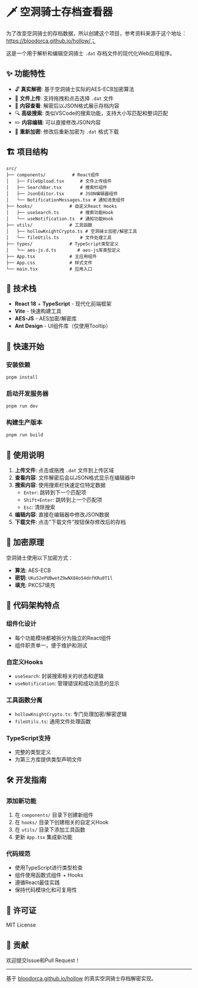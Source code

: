 # 🗡️ 空洞骑士存档查看器
为了改变空洞骑士的存档数据，所以创建这个项目，参考资料来源于这个地址：https://bloodorca.github.io/hollow/；

这是一个用于解析和编辑空洞骑士 `.dat` 存档文件的现代化Web应用程序。

## ✨ 功能特性

- 🔓 **真实解密**: 基于空洞骑士实际的AES-ECB加密算法
- 📁 **文件上传**: 支持拖拽和点击选择 `.dat` 文件
- 👀 **内容查看**: 解密后以JSON格式展示存档内容
- 🔍 **高级搜索**: 类似VSCode的搜索功能，支持大小写匹配和整词匹配
- ✏️ **内容编辑**: 可以直接修改JSON内容
- 💾 **重新加密**: 修改后重新加密为 `.dat` 格式下载

## 🏗️ 项目结构

```
src/
├── components/          # React组件
│   ├── FileUpload.tsx      # 文件上传组件
│   ├── SearchBar.tsx       # 搜索栏组件
│   ├── JsonEditor.tsx      # JSON编辑器组件
│   └── NotificationMessages.tsx # 通知消息组件
├── hooks/              # 自定义React Hooks
│   ├── useSearch.ts        # 搜索功能Hook
│   └── useNotification.ts  # 通知功能Hook
├── utils/              # 工具函数
│   ├── hollowKnightCrypto.ts # 空洞骑士加密/解密工具
│   └── fileUtils.ts        # 文件处理工具
├── types/              # TypeScript类型定义
│   └── aes-js.d.ts        # aes-js库类型定义
├── App.tsx             # 主应用组件
├── App.css             # 样式文件
└── main.tsx            # 应用入口
```

## 🔧 技术栈

- **React 18** + **TypeScript** - 现代化前端框架
- **Vite** - 快速构建工具
- **AES-JS** - AES加密/解密库
- **Ant Design** - UI组件库（仅使用Tooltip）

## 🚀 快速开始

### 安装依赖
```bash
pnpm install
```

### 启动开发服务器
```bash
pnpm run dev
```

### 构建生产版本
```bash
pnpm run build
```

## 📖 使用说明

1. **上传文件**: 点击或拖拽 `.dat` 文件到上传区域
2. **查看内容**: 文件解密后会以JSON格式显示在编辑器中
3. **搜索内容**: 使用搜索栏快速定位特定数据
   - `Enter`: 跳转到下一个匹配项
   - `Shift+Enter`: 跳转到上一个匹配项
   - `Esc`: 清除搜索
4. **编辑内容**: 直接在编辑器中修改JSON数据
5. **下载文件**: 点击"下载文件"按钮保存修改后的存档

## 🔐 加密原理

空洞骑士使用以下加密方式：
- **算法**: AES-ECB
- **密钥**: `UKu52ePUBwetZ9wNX88o54dnfKRu0T1l`
- **填充**: PKCS7填充

## 🎯 代码架构特点

### 组件化设计
- 每个功能模块都被拆分为独立的React组件
- 组件职责单一，便于维护和测试

### 自定义Hooks
- `useSearch`: 封装搜索相关的状态和逻辑
- `useNotification`: 管理错误和成功消息的显示

### 工具函数分离
- `hollowKnightCrypto.ts`: 专门处理加密/解密逻辑
- `fileUtils.ts`: 通用文件处理函数

### TypeScript支持
- 完整的类型定义
- 为第三方库提供类型声明文件

## 🛠️ 开发指南

### 添加新功能
1. 在 `components/` 目录下创建新组件
2. 在 `hooks/` 目录下创建相关的自定义Hook
3. 在 `utils/` 目录下添加工具函数
4. 更新 `App.tsx` 集成新功能

### 代码规范
- 使用TypeScript进行类型检查
- 组件使用函数式组件 + Hooks
- 遵循React最佳实践
- 保持代码模块化和可复用性

## 📝 许可证

MIT License

## 🤝 贡献

欢迎提交Issue和Pull Request！

---

基于 [bloodorca.github.io/hollow](https://bloodorca.github.io/hollow/) 的真实空洞骑士存档解密实现。